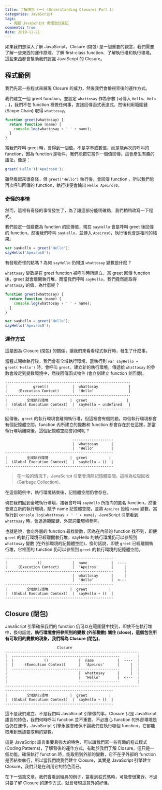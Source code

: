 ```yaml
---
title: 了解閉包 (一) (Understanding Closures Part 1)
categories: JavaScript
tags:
  - 克服 JavaScript 奇怪部分筆記
comments: true
date: 2019-11-21
---
```


如果我們想深入了解 JavaScript，Closure (閉包) 是一個重要的觀念，我們需要了解一些東西的運作原理、了解 first-class function、了解執行堆和執行環境，這些東西都會幫助我們認識 JavaScript 的 Closure。

## 程式範例

我們先寫一些程式來展現 Closure 的威力，然後我們會檢視背後的運作方式。

我們建立一個 greet function，並設定 `whattosay` 作為參數 (可傳入 `Hello`、`Hola` ...)，我們不在 function 裡做任何事，直接回傳函式表達式，然後利用範圍鏈 (Scope Chain) 取得 `whattosay`。

```JavaScript
function greet(whattosay) {
  return function (name) {
    console.log(whattosay + ' ' + name);
  }
}
```

當我們呼叫 greet 時，會得到一個值，不是字串或數值，而是能再次的呼叫的 function，因為 function 是物件，我們能把它當作一個值回傳，這會產生有趣的語法，像是：

```JavaScript
greet('Hello')('Apeiros0');
```

雖然看起來很奇怪，但 `greet("Hello")` 執行後，會回傳 function ，所以我們能再次呼叫回傳的 function，執行後便會輸出 `Hello Apeiros0`。

### 奇怪的事情

然而，這裡有奇怪的事情發生了，為了讓這部分能明確點，我們稍稍改寫一下程式。

我們設定一個變數為 function 的回傳值，現在 `sayHello` 會是呼叫 greet 後回傳的 function，然後我們呼叫 `sayHello`，並傳入 `Apeiros0`，執行後也會是相同的結果。

```JavaScript
var sayHello = greet('Hello');
sayHello('Apeiros0');
```

有發現奇怪的點嗎 ? 為何 `sayHello` 仍知道 `whattosay` 變數是什麼 ?

`whattosay` 變數是在 greet function 被呼叫時所建立，當 greet 回傳 function 後，greet 就會離開執行堆，而當我們呼叫 `sayHello`，我們竟然能取得 `whattosay` 的值，為什麼呢 ?

```JavaScript
function greet(whattosay) {
  return function (name) {
    console.log(whattosay + ' ' + name);
  }
}

var sayHello = greet('Hello');
sayHello('Apeiros0');
```

### 運作方式

這是因為 Closure (閉包) 的關係，讓我們來看看程式執行時，發生了什麼事。

當程式開始執行後，我們會有全域執行環境，當執行到 `var sayHello = greet('Hello')` 時，會呼叫 `greet`，建立新的執行環境，傳遞給 `whattosay` 的參數會設定到變數環境中，然後回傳函式物件 (會立刻建立 function 並回傳)。

```
----------------------------------------------------------
|            greet()           |  whattosay              |
|     (Execution Context)      |  'Hello'                |
----------------------------------------------------------
|         全域執行環境          |  greet                  |
|  (Global Execution Context)  |  sayHello → undefined   |
----------------------------------------------------------
```

回傳後，`greet` 的執行環境會離開執行堆，但這裡會有個問題，每個執行環境都會有個記憶體空間，function 內所建立的變數和 function 都會存在於在這裡，那當執行環境離開後，這個記憶體空間會如何呢 ?

```
                               -------------------
                               |  whattosay      |
                               |  'Hello'        |
--------------------------------------------------
|         全域執行環境          |  greet          |
|  (Global Execution Context)  |  sayHello → ()  |
--------------------------------------------------
```

> 在一般的情況下，JavaScript 引擎會清除記憶體空間，這稱為垃圾回收 (Garbage Collection)。

在這個範例中，執行環境結束後，記憶體空間仍會存在。

現在我們回到全域執行環境，接著會呼叫 `sayHello` 所指向的匿名 function，然後會建立新的執行環境，賦予 name 記憶體空間，並將 `Apeiros` 設給 `name` 變數，當執行到 `console.log(whattosay + ' ' + name)`，JavaScript 引擎看到 `whattosay` 時，會透過範圍鏈、外部詞彙環境參照。

也就是說，會向外層的 function 尋找變數，因為在內部的 function 找不到，即便 `greet` 的執行環境已經離開執行堆，sayHello 的執行環境仍可以參照到 `whattosay` 變數 (在外部環境的記憶體空間)，換句話說，即使 `greet` 已經離開執行堆，它裡面的 function 仍可以參照到 `greet` 的執行環境的記憶體空間。

```
--------------------------------------------------
|              ()              |  name           |  ----
|     (Execution Context)      |  'Apeiros'      |     |
--------------------------------------------------     |
                               |  whattosay      |     |
                               |  'Hello'        |  <---
--------------------------------------------------
|         全域執行環境          |  greet          |
|  (Global Execution Context)  |  sayHello → ()  |
--------------------------------------------------
```

## Closure (閉包)

JavaScript 引擎確保我們的 function 仍可以在範圍鏈中找到，即使不在執行堆中，換句話說，**執行環境會把參照到的變數 (外部變數) 關住 (close)，這個包住所有可取用的變數的現象，我們稱為 Closure (閉包)**。

```
                        Closure
--------------------------------------------------------------
|  --------------------------------------------------        |
|  |              ()              |  name           |  ----  |
|  |     (Execution Context)      |  'Apeiros'      |     |  |
|  --------------------------------------------------     |  |
|                                 |  whattosay      |     |  |
|                                 |  'Hello'        |  <---  |
|                                 -------------------        |
--------------------------------------------------------------
--------------------------------------------------
|         全域執行環境          |  greet          |
|  (Global Execution Context)  |  sayHello → ()  |
--------------------------------------------------
```

這不是我們建立、不是我們叫 JavaScript 引擎做的事，Closure 只是 JavaScript 語言的特色，我們何時呼叫 function 並不重要、不必擔心 function 的外部環境是否仍在運作，JavaScript 引擎永遠會確保不論我們在執行哪個 function，它都能取用到應該要取用的變數。

這是 JavaScript 語言重要且強大的特色，可以讓我們寫一些有趣的程式模式 (Coding Patterns)，了解背後的運作方式，有助於我們了解 Closure，這只是一個功能，確保執行 function 時，能取用到外部的變數，它不在乎外部的 function 是否結束執行，所以當我們說我們建立 Closure，其實是 JavaScript 引擎建立 Closure，我們只是在利用它的特色而已。

在下一張篇文章，我們會看到經典的例子，當看到程式碼時，可能會很驚訝，不過只要了解 Closure 的運作方式，就會發現這意外的好懂。
